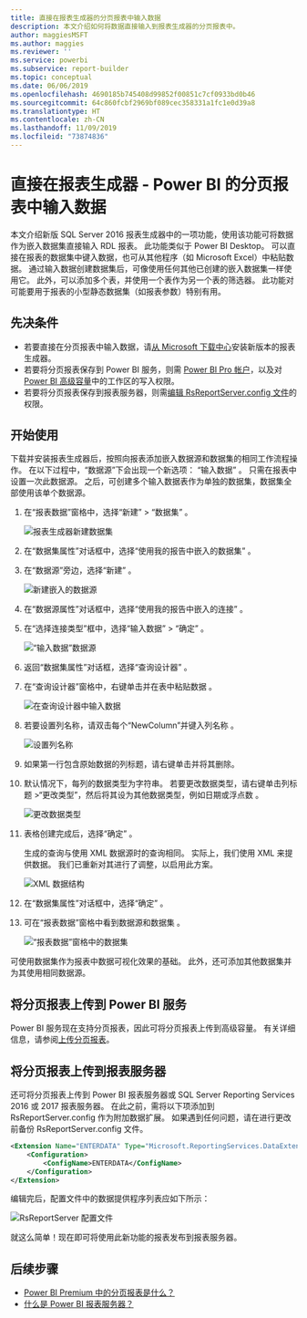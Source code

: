 ```yaml
---
title: 直接在报表生成器的分页报表中输入数据
description: 本文介绍如何将数据直接输入到报表生成器的分页报表中。
author: maggiesMSFT
ms.author: maggies
ms.reviewer: ''
ms.service: powerbi
ms.subservice: report-builder
ms.topic: conceptual
ms.date: 06/06/2019
ms.openlocfilehash: 4690185b745408d99852f00851c7cf0933bd0b46
ms.sourcegitcommit: 64c860fcbf2969bf089cec358331a1fc1e0d39a8
ms.translationtype: HT
ms.contentlocale: zh-CN
ms.lasthandoff: 11/09/2019
ms.locfileid: "73874836"
---
```

# <a name="enter-data-directly-in-a-paginated-report-in-report-builder---power-bi"></a>直接在报表生成器 - Power BI 的分页报表中输入数据

本文介绍新版 SQL Server 2016 报表生成器中的一项功能，使用该功能可将数据作为嵌入数据集直接输入 RDL 报表。  此功能类似于 Power BI Desktop。 可以直接在报表的数据集中键入数据，也可从其他程序（如 Microsoft Excel）中粘贴数据。 通过输入数据创建数据集后，可像使用任何其他已创建的嵌入数据集一样使用它。 此外，可以添加多个表，并使用一个表作为另一个表的筛选器。 此功能对可能要用于报表的小型静态数据集（如报表参数）特别有用。
 
## <a name="prerequisites"></a>先决条件

- 若要直接在分页报表中输入数据，请[从 Microsoft 下载中心](https://www.microsoft.com/download/details.aspx?id=53613)安装新版本的报表生成器。 
- 若要将分页报表保存到 Power BI 服务，则需 [Power BI Pro 帐户](service-self-service-signup-for-power-bi.md)，以及对 [Power BI 高级容量](service-premium-what-is.md)中的工作区的写入权限。
- 若要将分页报表保存到报表服务器，则需[编辑 RsReportServer.config 文件](#upload-the-paginated-report-to-a-report-server)的权限。

## <a name="get-started"></a>开始使用

下载并安装报表生成器后，按照向报表添加嵌入数据源和数据集的相同工作流程操作。 在以下过程中，“数据源”下会出现一个新选项：  “输入数据”  。  只需在报表中设置一次此数据源。 之后，可创建多个输入数据表作为单独的数据集，数据集全部使用该单个数据源。

1. 在“报表数据”窗格中，选择“新建” > “数据集”    。

    ![报表生成器新建数据集](media/paginated-reports-enter-data/paginated-new-dataset.png)

1. 在“数据集属性”对话框中，选择“使用我的报告中嵌入的数据集”   。

1. 在“数据源”旁边，选择“新建”   。

    ![新建嵌入的数据源](media/paginated-reports-enter-data/paginated-new-data-source.png)

1. 在“数据源属性”对话框中，选择“使用我的报告中嵌入的连接”   。
2. 在“选择连接类型”框中，选择“输入数据” > “确定”    。

    ![“输入数据”数据源](media/paginated-reports-enter-data/paginated-data-source-properties-enter-data.png)

1. 返回“数据集属性”对话框，选择“查询设计器”   。
2. 在“查询设计器”窗格中，右键单击并在表中粘贴数据  。

    ![在查询设计器中输入数据](media/paginated-reports-enter-data/paginated-enter-data.png)

1. 若要设置列名称，请双击每个“NewColumn”并键入列名称  。

    ![设置列名称](media/paginated-reports-enter-data/paginated-column-name.png)

1. 如果第一行包含原始数据的列标题，请右键单击并将其删除。
    
9. 默认情况下，每列的数据类型为字符串。 若要更改数据类型，请右键单击列标题 >“更改类型”，然后将其设为其他数据类型，例如日期或浮点数  。

    ![更改数据类型](media/paginated-reports-enter-data/paginated-data-type.png)

1. 表格创建完成后，选择“确定”  。  

    生成的查询与使用 XML 数据源时的查询相同。 实际上，我们使用 XML 来提供数据。  我们已重新对其进行了调整，以启用此方案。

    ![XML 数据结构](media/paginated-reports-enter-data/paginated-xml-data.png)

12. 在“数据集属性”对话框中，选择“确定”   。

13. 可在“报表数据”窗格中看到数据源和数据集  。

    ![“报表数据”窗格中的数据集](media/paginated-reports-enter-data/paginated-report-data-pane.png)

可使用数据集作为报表中数据可视化效果的基础。 此外，还可添加其他数据集并为其使用相同数据源。

## <a name="upload-the-paginated-report-to-the-power-bi-service"></a>将分页报表上传到 Power BI 服务

Power BI 服务现在支持分页报表，因此可将分页报表上传到高级容量。 有关详细信息，请参阅[上传分页报表](paginated-reports-save-to-power-bi-service.md#upload-a-paginated-report)。

## <a name="upload-the-paginated-report-to-a-report-server"></a>将分页报表上传到报表服务器

还可将分页报表上传到 Power BI 报表服务器或 SQL Server Reporting Services 2016 或 2017 报表服务器。 在此之前，需将以下项添加到 RsReportServer.config 作为附加数据扩展。 如果遇到任何问题，请在进行更改前备份 RsReportServer.config 文件。

```xml
<Extension Name="ENTERDATA" Type="Microsoft.ReportingServices.DataExtensions.XmlDPConnection,Microsoft.ReportingServices.DataExtensions">
    <Configuration>
        <ConfigName>ENTERDATA</ConfigName>
    </Configuration>
</Extension>
```

编辑完后，配置文件中的数据提供程序列表应如下所示：

![RsReportServer 配置文件](media/paginated-reports-enter-data/paginated-rsreportserver-config-file.png)

就这么简单！现在即可将使用此新功能的报表发布到报表服务器。

## <a name="next-steps"></a>后续步骤

- [Power BI Premium 中的分页报表是什么？](paginated-reports-report-builder-power-bi.md)
- [什么是 Power BI 报表服务器？](report-server/get-started.md)
